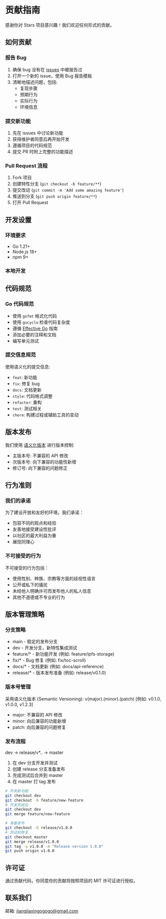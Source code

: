 # 贡献指南

感谢你对 Stars 项目感兴趣！我们欢迎任何形式的贡献。

## 如何贡献

### 报告 Bug

1. 确保 bug 没有在 [issues](https://github.com/jiangjiax/stars/issues) 中被报告过
2. 打开一个新的 issue，使用 Bug 报告模板
3. 清晰地描述问题，包括:
   - 复现步骤
   - 预期行为
   - 实际行为
   - 环境信息

### 提交新功能

1. 先在 issues 中讨论新功能
2. 获得维护者同意后再开始开发
3. 遵循项目的代码规范
4. 提交 PR 时附上完整的功能描述

### Pull Request 流程

1. Fork 项目
2. 创建特性分支 (`git checkout -b feature/**`)
3. 提交改动 (`git commit -m 'Add some amazing feature'`)
4. 推送到分支 (`git push origin feature/**`)
5. 打开 Pull Request

## 开发设置

### 环境要求

- Go 1.21+
- Node.js 18+
- npm 9+

### 本地开发 

## 代码规范

### Go 代码规范

- 使用 `gofmt` 格式化代码
- 使用 `gocyclo` 检查代码复杂度
- 遵循 [Effective Go](https://golang.org/doc/effective_go) 指南
- 添加必要的注释和文档
- 编写单元测试

### 提交信息规范

使用语义化的提交信息:

- `feat`: 新功能
- `fix`: 修复 bug
- `docs`: 文档更新
- `style`: 代码格式调整
- `refactor`: 重构
- `test`: 测试相关
- `chore`: 构建过程或辅助工具的变动

## 版本发布

我们使用 [语义化版本](https://semver.org/lang/zh-CN/) 进行版本控制:

- 主版本号: 不兼容的 API 修改
- 次版本号: 向下兼容的功能性新增
- 修订号: 向下兼容的问题修正

## 行为准则

### 我们的承诺

为了建设开放和友好的环境，我们承诺：

- 包容不同的观点和经验
- 友善地接受建设性批评
- 以社区的最大利益为重
- 展现同理心

### 不可接受的行为

不可接受的行为包括：

- 使用性别、种族、宗教等方面的歧视性语言
- 公开或私下的骚扰
- 未经他人明确许可而发布他人的私人信息
- 其他不道德或不专业的行为

## 版本管理策略

### 分支策略

- main      - 稳定的发布分支
- dev       - 开发分支，新特性集成测试
- feature/* - 新功能开发 (例如: feature/ipfs-storage)
- fix/*     - Bug 修复 (例如: fix/toc-scroll)
- docs/*    - 文档更新 (例如: docs/api-reference)
- release/* - 版本发布准备 (例如: release/v0.1.0)

### 版本号管理

采用语义化版本 (Semantic Versioning): v(major).(minor).(patch) [例如: v0.1.0, v1.0.0, v1.2.3]

- major: 不兼容的 API 修改
- minor: 向后兼容的功能新增
- patch: 向后兼容的问题修复

### 发布流程

dev -> release/v*.*.* -> master

1. 在 dev 分支开发并测试
2. 创建 release 分支准备发布
3. 完成测试后合并到 master
4. 在 master 打 tag 发布

```bash
# 开发新功能
git checkout dev
git checkout -b feature/new-feature
# 开发完成后
git checkout dev
git merge feature/new-feature

# 准备发布
git checkout -b release/v1.0.0
# 测试和修复
git checkout master
git merge release/v1.0.0
git tag -a v1.0.0 -m "Release version 1.0.0"
git push origin v1.0.0
```

## 许可证

通过贡献代码，你同意你的贡献将按照项目的 MIT 许可证进行授权。

## 联系我们

邮箱: jiangjiaxingogogo@gmail.com